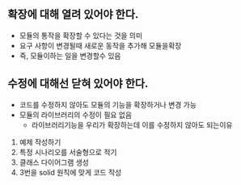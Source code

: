 ## 확장에 대해 열려 있어야 한다.
- 모듈의 통작을 확장할 수 있다는 것을 의미
- 요구 사항이 변경될때 새로운 동작을 추가해 모듈을확장
- 즉, 모듈이하는 일을 변경할수 있음
## 수정에 대해선 닫혀 있어야 한다.
- 코드를 수정하지 않아도 모듈의 기능을 확장하거나 변경 가능
- 모듈의 라이브러리의 수정이 필요 없음
	- 라이브러리기능을 우리가 확장하는데 이를 수정하지 않아도 되는이유

1. 예제 작성하기
2. 특정 시나리오를 서술형으로 적기
3. 클래스 다이어그램 생성
4. 3번을 solid 원칙에 맞게 코드 작성
